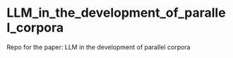 # LLM_in_the_development_of_parallel_corpora
Repo for the paper: LLM in the development of parallel corpora
